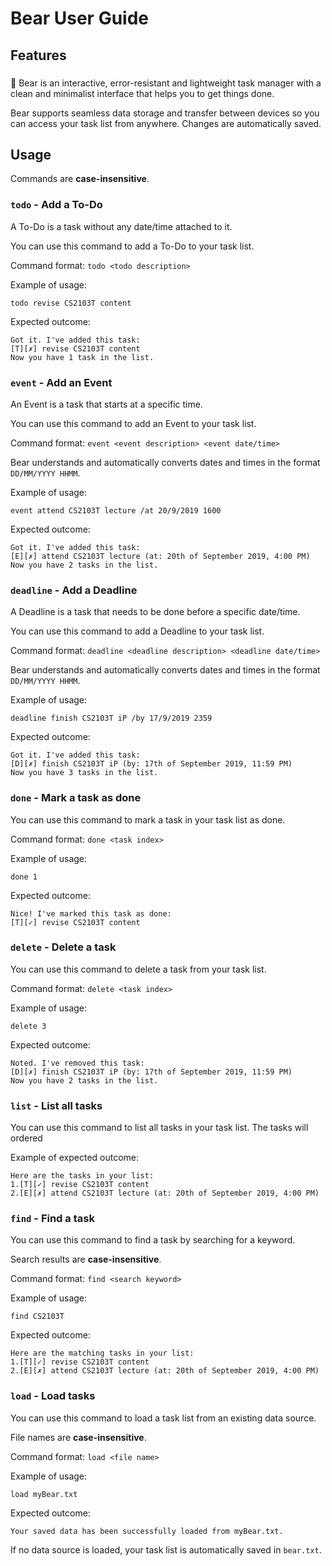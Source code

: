 # Bear User Guide

## Features 

### 

:bear: Bear is an interactive, error-resistant and lightweight task manager with a clean and minimalist interface that helps you to get things done.

Bear supports seamless data storage and transfer between devices so you can access your task list from anywhere. Changes are automatically saved. 

## Usage

Commands are **case-insensitive**.

### `todo` - Add a To-Do

A To-Do is a task without any date/time attached to it.

You can use this command to add a To-Do to your task list.

Command format: `todo <todo description>`

Example of usage: 

`todo revise CS2103T content`

Expected outcome:

```
Got it. I've added this task:
[T][✗] revise CS2103T content
Now you have 1 task in the list.
```

### `event` - Add an Event

An Event is a task that starts at a specific time.

You can use this command to add an Event to your task list.

Command format: `event <event description> <event date/time>`

Bear understands and automatically converts dates and times in the format `DD/MM/YYYY HHMM`.

Example of usage: 

`event attend CS2103T lecture /at 20/9/2019 1600`

Expected outcome:

```
Got it. I've added this task:
[E][✗] attend CS2103T lecture (at: 20th of September 2019, 4:00 PM)
Now you have 2 tasks in the list.
```

### `deadline` - Add a Deadline

A Deadline is a task that needs to be done before a specific date/time.

You can use this command to add a Deadline to your task list.

Command format: `deadline <deadline description> <deadline date/time>`

Bear understands and automatically converts dates and times in the format `DD/MM/YYYY HHMM`.

Example of usage: 

`deadline finish CS2103T iP /by 17/9/2019 2359`

Expected outcome:

```
Got it. I've added this task:
[D][✗] finish CS2103T iP (by: 17th of September 2019, 11:59 PM)
Now you have 3 tasks in the list.
```

### `done` - Mark a task as done

You can use this command to mark a task in your task list as done.

Command format: `done <task index>`

Example of usage: 

`done 1`

Expected outcome:

```
Nice! I've marked this task as done:
[T][✓] revise CS2103T content
```

### `delete` - Delete a task

You can use this command to delete a task from your task list.

Command format: `delete <task index>`

Example of usage: 

`delete 3`

Expected outcome:

```
Noted. I've removed this task:
[D][✗] finish CS2103T iP (by: 17th of September 2019, 11:59 PM)
Now you have 2 tasks in the list.
```

### `list` - List all tasks

You can use this command to list all tasks in your task list.
The tasks will ordered 

Example of expected outcome:

```
Here are the tasks in your list:
1.[T][✓] revise CS2103T content
2.[E][✗] attend CS2103T lecture (at: 20th of September 2019, 4:00 PM)
```

### `find` - Find a task

You can use this command to find a task by searching for a keyword.

Search results are **case-insensitive**.

Command format: `find <search keyword>`

Example of usage: 

`find CS2103T`

Expected outcome:

```
Here are the matching tasks in your list:
1.[T][✓] revise CS2103T content
2.[E][✗] attend CS2103T lecture (at: 20th of September 2019, 4:00 PM)
```

### `load` - Load tasks

You can use this command to load a task list from an existing data source.

File names are **case-insensitive**.

Command format: `load <file name>`

Example of usage: 

`load myBear.txt`

Expected outcome:

`Your saved data has been successfully loaded from myBear.txt.`

If no data source is loaded, your task list is automatically saved in `bear.txt`.